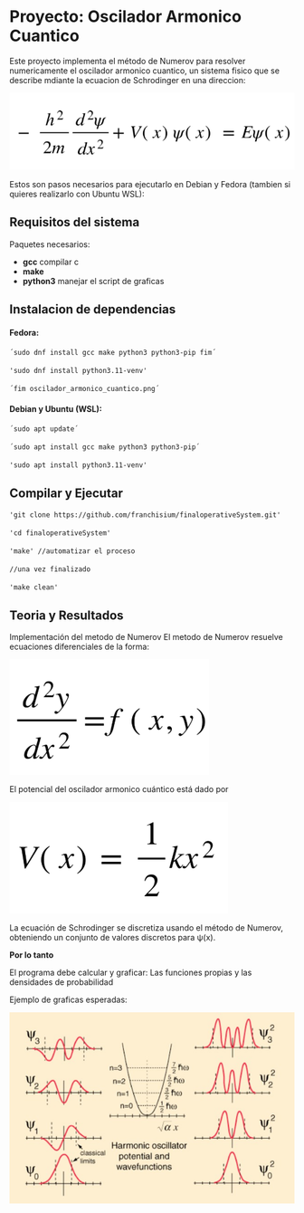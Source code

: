 # Proyecto: Oscilador Armonico Cuantico

Este proyecto implementa el método de Numerov para resolver numericamente el oscilador armonico cuantico, un sistema fisico que se describe mdiante la ecuacion de Schrodinger en una direccion:

![Ecuacion](/src/ecuacionosci.png)

Estos son pasos necesarios para ejecutarlo en Debian y Fedora (tambien si quieres realizarlo con Ubuntu WSL):

## Requisitos del sistema

Paquetes necesarios:

- **gcc** compilar c
- **make**
- **python3** manejar el script de graficas

## Instalacion de dependencias

#### Fedora:

    ´sudo dnf install gcc make python3 python3-pip fim´

    'sudo dnf install python3.11-venv'

    ´fim oscilador_armonico_cuantico.png´

#### Debian y Ubuntu (WSL):

    ´sudo apt update´

    ´sudo apt install gcc make python3 python3-pip´

    'sudo apt install python3.11-venv'

## Compilar y Ejecutar

    'git clone https://github.com/franchisium/finaloperativeSystem.git'

    'cd finaloperativeSystem'

    'make' //automatizar el proceso

    //una vez finalizado

    'make clean'

## Teoria y Resultados

Implementación del metodo de Numerov
El metodo de Numerov resuelve ecuaciones diferenciales de la forma:

![metodo](/src/metodonumerov.png)

El potencial del oscilador armonico cuántico está dado por 

![potencial](/src/potencial.png)

La ecuación de Schrodinger se discretiza usando el método de Numerov, obteniendo un conjunto de valores discretos para ψ(x).

**Por lo tanto**

El programa debe calcular y graficar: Las funciones propias y las densidades de probabilidad 

Ejemplo de graficas esperadas:

![graphs](/src/graphsesperadas.jpg)
